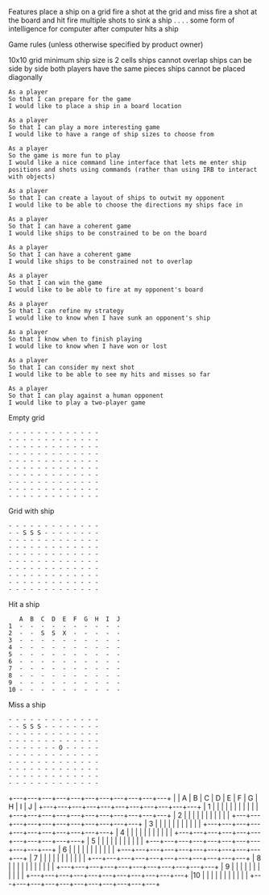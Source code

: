 Features
  place a ship on a grid
  fire a shot at the grid and miss
  fire a shot at the board and hit
  fire multiple shots to sink a ship
  .
  .
  .
  .
  some form of intelligence for computer after computer hits a ship
  






  Game rules (unless otherwise specified by product owner)

  10x10 grid
  minimum ship size is 2 cells
  ships cannot overlap
  ships can be side by side
  both players have the same pieces
  ships cannot be placed diagonally






```
As a player
So that I can prepare for the game
I would like to place a ship in a board location

As a player
So that I can play a more interesting game
I would like to have a range of ship sizes to choose from

As a player
So the game is more fun to play
I would like a nice command line interface that lets me enter ship positions and shots using commands (rather than using IRB to interact with objects)

As a player
So that I can create a layout of ships to outwit my opponent
I would like to be able to choose the directions my ships face in

As a player
So that I can have a coherent game
I would like ships to be constrained to be on the board

As a player
So that I can have a coherent game
I would like ships to be constrained not to overlap

As a player
So that I can win the game
I would like to be able to fire at my opponent's board

As a player
So that I can refine my strategy
I would like to know when I have sunk an opponent's ship

As a player
So that I know when to finish playing
I would like to know when I have won or lost

As a player
So that I can consider my next shot
I would like to be able to see my hits and misses so far

As a player
So that I can play against a human opponent
I would like to play a two-player game
```


Empty grid
```
- - - - - - - - - - - - - 
- - - - - - - - - - - - - 
- - - - - - - - - - - - - 
- - - - - - - - - - - - - 
- - - - - - - - - - - - - 
- - - - - - - - - - - - - 
- - - - - - - - - - - - - 
- - - - - - - - - - - - - 
- - - - - - - - - - - - - 
- - - - - - - - - - - - - 
```

Grid with ship
```
- - - - - - - - - - - - - 
- - S S S - - - - - - - - 
- - - - - - - - - - - - - 
- - - - - - - - - - - - - 
- - - - - - - - - - - - - 
- - - - - - - - - - - - - 
- - - - - - - - - - - - - 
- - - - - - - - - - - - - 
- - - - - - - - - - - - - 
- - - - - - - - - - - - - 
```

Hit a ship
```
   A  B  C  D  E  F  G  H  I  J
1  -  -  -  -  -  -  -  -  -  -
2  -  -  S  S  X  -  -  -  -  -
3  -  -  -  -  -  -  -  -  -  -
4  -  -  -  -  -  -  -  -  -  -
5  -  -  -  -  -  -  -  -  -  -
6  -  -  -  -  -  -  -  -  -  -
7  -  -  -  -  -  -  -  -  -  -
8  -  -  -  -  -  -  -  -  -  -
9  -  -  -  -  -  -  -  -  -  -
10 -  -  -  -  -  -  -  -  -  -
```

Miss a ship
```
- - - - - - - - - - - - - 
- - S S S - - - - - - - - 
- - - - - - - - - - - - - 
- - - - - - - - - - - - - 
- - - - - - - O - - - - - 
- - - - - - - - - - - - - 
- - - - - - - - - - - - - 
- - - - - - - - - - - - - 
- - - - - - - - - - - - - 
- - - - - - - - - - - - - 
```

+---+---+---+---+---+---+---+---+---+---+---+
|  | A | B | C | D | E | F | G | H | I | J |
+---+---+---+---+---+---+---+---+---+---+---+
| 1 |   |   |   |   |   |   |   |   |   |   |
+---+---+---+---+---+---+---+---+---+---+---+
| 2 |   |   |   |   |   |   |   |   |   |   |
+---+---+---+---+---+---+---+---+---+---+---+
| 3 |   |   |   |   |   |   |   |   |   |   |
+---+---+---+---+---+---+---+---+---+---+---+
| 4 |   |   |   |   |   |   |   |   |   |   |
+---+---+---+---+---+---+---+---+---+---+---+
| 5 |   |   |   |   |   |   |   |   |   |   |
+---+---+---+---+---+---+---+---+---+---+---+
| 6 |   |   |   |   |   |   |   |   |   |   |
+---+---+---+---+---+---+---+---+---+---+---+
| 7 |   |   |   |   |   |   |   |   |   |   |
+---+---+---+---+---+---+---+---+---+---+---+
| 8 |   |   |   |   |   |   |   |   |   |   |
+---+---+---+---+---+---+---+---+---+---+---+
| 9 |   |   |   |   |   |   |   |   |   |   |
+---+---+---+---+---+---+---+---+---+---+---+
|10 |   |   |   |   |   |   |   |   |   |   |
+---+---+---+---+---+---+---+---+---+---+---+
